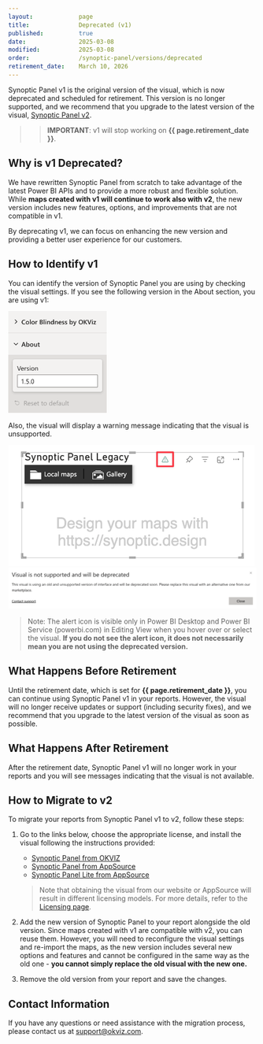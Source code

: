 ```yaml
---
layout:             page
title:              Deprecated (v1)
published:          true
date:               2025-03-08
modified:           2025-03-08
order:              /synoptic-panel/versions/deprecated
retirement_date:    March 10, 2026
---
```


Synoptic Panel v1 is the original version of the visual, which is now deprecated and scheduled for retirement. This version is no longer supported, and we recommend that you upgrade to the latest version of the visual, [Synoptic Panel v2](../versions/index.md).

>> **IMPORTANT**: v1 will stop working on **{{ page.retirement_date }}**.

## Why is v1 Deprecated?
We have rewritten Synoptic Panel from scratch to take advantage of the latest Power BI APIs and to provide a more robust and flexible solution. While **maps created with v1 will continue to work also with v2**, the new version includes new features, options, and improvements that are not compatible in v1. 

By deprecating v1, we can focus on enhancing the new version and providing a better user experience for our customers.

## How to Identify v1

You can identify the version of Synoptic Panel you are using by checking the visual settings. If you see the following version in the About section, you are using v1:

<img src="images/v1-about.png" width="200">

Also, the visual will display a warning message indicating that the visual is unsupported. 

<img src="images/deprecated1.png" width="500">

<img src="images/deprecated2.png">

> Note: The alert icon is visible only in Power BI Desktop and Power BI Service (powerbi.com) in Editing View when you hover over or select the visual. **If you do not see the alert icon, it does not necessarily mean you are not using the deprecated version.**

## What Happens Before Retirement

Until the retirement date, which is set for **{{ page.retirement_date }}**, you can continue using Synoptic Panel v1 in your reports. However, the visual will no longer receive updates or support (including security fixes), and we recommend that you upgrade to the latest version of the visual as soon as possible.

## What Happens After Retirement

After the retirement date, Synoptic Panel v1 will no longer work in your reports and you will see messages indicating that the visual is not available. 


## How to Migrate to v2
To migrate your reports from Synoptic Panel v1 to v2, follow these steps:

1. Go to the links below, choose the appropriate license, and install the visual following the instructions provided:

    - [Synoptic Panel from OKVIZ ](https://okviz.com/synoptic-panel/)
    - [Synoptic Panel from AppSource](https://appsource.microsoft.com/en-us/product/power-bi-visuals/okvizcorp1634637213047.synopticpanelbyokviz-v2)
    - [Synoptic Panel Lite from AppSource](https://appsource.microsoft.com/en-us/product/power-bi-visuals/okvizcorp1634637213047.synopticpanelbyokviz-lite)

    > Note that obtaining the visual from our website or AppSource will result in different licensing models. For more details, refer to the [Licensing page](../licensing.md).

2. Add the new version of Synoptic Panel to your report alongside the old version. Since maps created with v1 are compatible with v2, you can reuse them. However, you will need to reconfigure the visual settings and re-import the maps, as the new version includes several new options and features and cannot be configured in the same way as the old one - **you cannot simply replace the old visual with the new one.**

3. Remove the old version from your report and save the changes.

## Contact Information

If you have any questions or need assistance with the migration process, please contact us at [support@okviz.com](mailto:support@okviz.com?subject=Synoptic%20Panel%20v1%20Migration).
